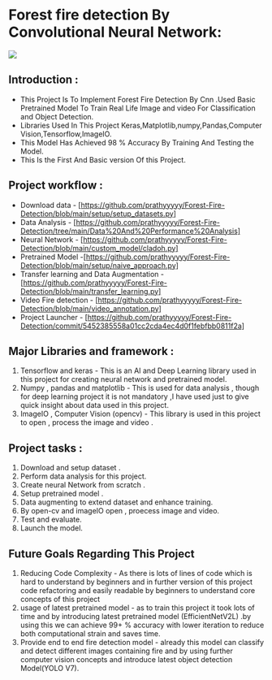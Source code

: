# Forest fire detection By Convolutional Neural Network: 
![](https://media1.giphy.com/media/QBdoItysjQSlC5IhOZ/giphy.gif?cid=ecf05e47vy9uus6ftpqyiqrskzreedc3jyrjk03ts6qvdht6&rid=giphy.gif&ct=g)

## Introduction : 
- This Project Is To Implement Forest Fire Detection By Cnn .Used Basic Pretrained Model  To Train Real Life Image and video For Classification and Object Detection.
 - Libraries Used In This Project Keras,Matplotlib,numpy,Pandas,Computer Vision,Tensorflow,ImageIO.
 - This Model Has Achieved 98 % Accuracy By Training And Testing the Model. 
 - This Is the First And Basic version Of this Project. 
 
## Project workflow :
- Download data - [https://github.com/prathyyyyy/Forest-Fire-Detection/blob/main/setup/setup_datasets.py]
- Data Analysis - [https://github.com/prathyyyyy/Forest-Fire-Detection/tree/main/Data%20And%20Performance%20Analysis]
- Neural Network - [https://github.com/prathyyyyy/Forest-Fire-Detection/blob/main/custom_model/cladoh.py]
- Pretrained Model  -[https://github.com/prathyyyyy/Forest-Fire-Detection/blob/main/setup/naive_approach.py]
- Transfer learning and  Data Augmentation - [https://github.com/prathyyyyy/Forest-Fire-Detection/blob/main/transfer_learning.py]
- Video Fire detection - [https://github.com/prathyyyyy/Forest-Fire-Detection/blob/main/video_annotation.py]
- Project Launcher - [https://github.com/prathyyyyy/Forest-Fire-Detection/commit/5452385558a01cc2cda4ec4d0f1febfbb0811f2a]

## Major Libraries and framework : 
1. Tensorflow and keras - This is an AI and Deep Learning library used in this project for creating neural network and pretrained model.
2. Numpy , pandas and matplotlib - This is used for data analysis , though for deep learning project it is not mandatory ,I have used just to give quick insight about data used in this project.
3. ImageIO , Computer Vision (opencv) - This library is used in this project to open , process the image and video .

## Project tasks : 
1. Download and setup dataset .
2. Perform data analysis for this project. 
3. Create neural Network from scratch . 
4. Setup pretrained model .
5. Data augmenting to extend dataset and enhance training. 
6. By open-cv and imageIO open , proecess image and video.
7. Test and evaluate.
8. Launch the model.
 
 ## Future Goals Regarding This Project
  1. Reducing Code Complexity - As there is lots of lines of code which is hard to understand by beginners and in further version of this project code refactoring and easily readable by beginners to understand core concepts of this project 
  2. usage of latest pretrained model - as to train this project it took lots of time and by introducing latest pretrained model (EfficientNetV2L) .by using this we can achieve 99+ % accuracy with lower iteration to reduce both computational strain and saves time.
  3.  Provide end to end fire detection model - already this model can classify and detect different images containing fire and by using further computer vision concepts and introduce latest object detection Model(YOLO V7).
